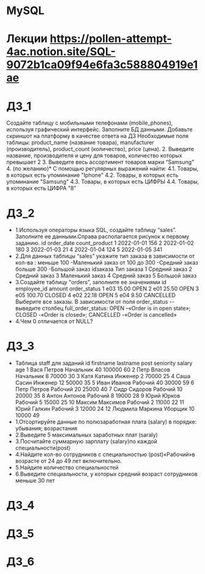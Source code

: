 # MySQL
# Лекции https://pollen-attempt-4ac.notion.site/SQL-9072b1ca09f94e6fa3c588804919e1ae
# ДЗ_1
Создайте таблицу с мобильными телефонами (mobile_phones), используя графический интерфейс. Заполните БД данными. Добавьте скриншот на платформу в качестве ответа на ДЗ
Необходимые поля таблицы:
    product_name (название товара),
    manufacturer (производитель),
    product_count (количество),
    price (цена). 
2. Выведите название, производителя и цену для товаров, количество которых превышает 2
3.  Выведите весь ассортимент товаров марки “Samsung”
4. (по желанию)* С помощью регулярных выражений найти:
	4.1. Товары, в которых есть упоминание "Iphone"
	4.2. Товары, в которых есть упоминание "Samsung"
	4.3.  Товары, в которых есть ЦИФРЫ
	4.4.  Товары, в которых есть ЦИФРА "8" 
	
# ДЗ_2
* 1.Используя операторы языка SQL,
создайте таблицу “sales”. Заполните ее данными.Справа располагается рисунок к первому заданию.
id order_date count_product 
1 2022-01-01 156
2 2022-01-02 180
3 2022-01-03 21
4 2022-01-04 124
5 2022-01-05 341
* 2.Для данных таблицы “sales” укажите тип заказа в зависимости от кол-ва :
меньше 100 -Маленький заказ от 100 до 300 -Средний заказ больше 300 -Большой заказ
idзаказа Тип заказа 1 Средний заказ 2 Средний заказ 3 Маленький заказ 4 Средний заказ 5 Большой заказ
* 3.Создайте таблицу “orders”, заполните ее значениями
id employee_id amount order_status
1 e03 15.00 OPEN
2 e01 25.50 OPEN
3 e05 100.70 CLOSED
4 e02 22.18 OPEN
5 e04 9.50 CANCELLED
Выберите все заказы. В зависимости от поля order_status 
-- выведите столбец full_order_status: OPEN –«Order is in open state»; CLOSED -«Order is closed»; CANCELLED -«Order is cancelled»
* 4.Чем 0 отличается от NULL?

# ДЗ_3

* Таблица staff для заданий
id firstname lastname post seniority salary age
1	Вася	Петров	Начальник	40	100000	60
2	Петр	Власов	Начальник	8	70000	30
3	Катя	Катина	Инженер	2	70000	25
4	Саша	Сасин	Инженер	12	50000	35
5	Иван	Иванов	Рабочий	40	30000	59
6	Петр	Петров	Рабочий	20	25000	40
7	Сидр	Сидоров	Рабочий	10	20000	35
8	Антон	Антонов	Рабочий	8	19000	28
9	Юрий	Юрков	Рабочий	5	15000	25
10	Максим	Максимов	Рабочий	2	11000	22
11	Юрий	Галкин	Рабочий 	3	12000	24
12	Людмила	Маркина	Уборщик	10	10000	49
* 1.Отсортируйте данные по полюзаработная плата (salary) в порядке: убывания; возрастания
* 2.Выведите 5 максимальных заработных плат (saraly)
* 3.Посчитайте суммарную зарплату (salary)по каждой специальности(роst)
* 4.Найдите кол-во сотрудников с специальностью (post)«Рабочий»в возрасте от 24 до 49 лет включительно.
* 5.Найдите количество специальностей
* 6.Выведите специальности, у которых средний возраст сотрудников меньше 30 лет
# ДЗ_4
# ДЗ_5
# ДЗ_6
